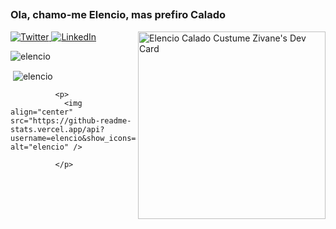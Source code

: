 ##
<h3 align="left" color="#ff0000"> Ola, chamo-me Elencio, mas prefiro Calado</h3>
<div>
<div align="left">
  <a href="##">
    <img
      src="https://img.shields.io/twitter/follow/omBratteng?label=Twitter&logo=twitter&style=flat-square&color=1da1f2&logoColor=ffffff"
      alt="Twitter"
    />
  </a>
  <a href="https://linkedin.com/in/elencio-calado-zivane">
    <img
      src="https://img.shields.io/static/v1?logo=linkedin&style=flat-square&color=0072b1&label=LinkedIn&message=%E2%98%86"
      alt="LinkedIn"
    />
  </a>

<a  href="https://app.daily.dev/elencio">
     <img  
     width= "300"
     align="right" src="https://api.daily.dev/devcards/b29609e0ec444d339e8c175f14b3fc52.png?r=gtb" width="400" alt="Elencio Calado Custume Zivane's Dev      Card"
      />
 </a>
</div>

  <div>
  
  <p><img align="center" src="https://github-readme-stats.vercel.app/api/top-langs?username=elencio&show_icons=true&locale=en&layout=compact"       alt="elencio" /></p>
   

<p>&nbsp;<img 
              align="center" src="https://github-readme-stats.vercel.app/api?username=elencio&show_icons=true&locale=en&theme="transparent" alt="elencio"
              /></p>

              <p>
                <img align="center" src="https://github-readme-stats.vercel.app/api?username=elencio&show_icons=true&theme=transparent" alt="elencio" />
               
              </p>




####  
  </div>

</div>
<div>
  
####

</div>


 
 


